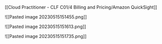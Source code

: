 [[Cloud Practitioner - CLF C01/4 Billing and Pricing/Amazon QuickSight]] 

![[Pasted image 20230515151455.png]]

![[Pasted image 20230515151613.png]]

![[Pasted image 20230515151735.png]]


